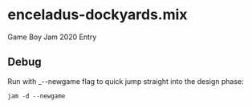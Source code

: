 # enceladus-dockyards.mix
Game Boy Jam 2020 Entry

## Debug

Run with _--newgame flag to quick jump straight into the design phase:

```
jam -d --newgame
```

